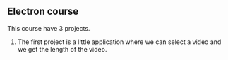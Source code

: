 ## Electron course

This course have 3 projects.

1. The first project is a little application where we can select a video and we get the length of the video.